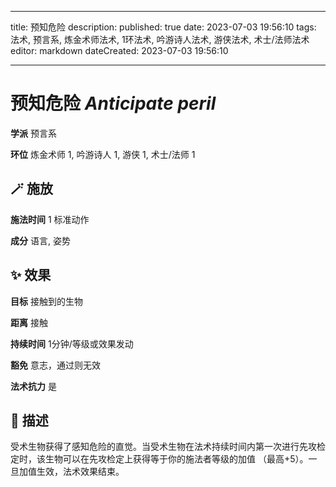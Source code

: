 
---
title: 预知危险
description: 
published: true
date: 2023-07-03 19:56:10
tags: 法术, 预言系, 炼金术师法术, 1环法术, 吟游诗人法术, 游侠法术, 术士/法师法术
editor: markdown
dateCreated: 2023-07-03 19:56:10

---

# **预知危险** *Anticipate peril*

**学派** 预言系 

**环位** 炼金术师 1, 吟游诗人 1, 游侠 1, 术士/法师 1

## 🪄 施放

**施法时间** 1 标准动作

**成分** 语言, 姿势

## ✨ 效果 

**目标** 接触到的生物 

**距离** 接触  

**持续时间** 1分钟/等级或效果发动 

**豁免** 意志，通过则无效

**法术抗力** 是

## 📖 描述

受术生物获得了感知危险的直觉。当受术生物在法术持续时间内第一次进行先攻检定时，该生物可以在先攻检定上获得等于你的施法者等级的加值 （最高+5）。一旦加值生效，法术效果结束。
    